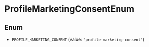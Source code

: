 # ProfileMarketingConsentEnum

## Enum

* `PROFILE_MARKETING_CONSENT` (value: `"profile-marketing-consent"`)
